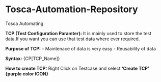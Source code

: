 # Tosca-Automation-Repository
Tosca Automating 

**TCP (Test Configuration Paramter):** It is mainly used to store the test data.If you want you can use that test data where ever required. 

**Purpose of TCP:** 
          - Maintenace of data is very easy
          - Reusability of data 
          
**Syntax:**  {CP[TCP_Name]}

**How to create TCP:**  Right Click on Testcase and select **‘Create TCP’ {purple color ICON}**
     
     
